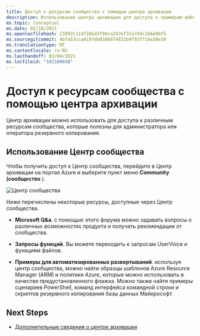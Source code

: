 ```yaml
---
title: Доступ к ресурсам сообщества с помощью центра архивации
description: Использование центра архивации для доступа к примерам шаблонов, сценариев и запросов функций
ms.topic: conceptual
ms.date: 02/18/2021
ms.openlocfilehash: 23892c11df26bd3799ca247ef31a7d4c1b6e8bf5
ms.sourcegitcommit: 4b7a53cca4197db8166874831b9f93f716e38e30
ms.translationtype: MT
ms.contentlocale: ru-RU
ms.lasthandoff: 03/04/2021
ms.locfileid: "102100038"
---
```

# <a name="access-community-resources-using-backup-center"></a>Доступ к ресурсам сообщества с помощью центра архивации

Центр архивации можно использовать для доступа к различным ресурсам сообщества, которые полезны для администратора или оператора резервного копирования.

## <a name="using-community-hub"></a>Использование Центр сообщества

Чтобы получить доступ к Центр сообщества, перейдите в Центр архивации на портал Azure и выберите пункт меню **Community (сообщество** ).

![Центр сообщества](./media/backup-center-community/backup-center-community-hub.png)

Ниже перечислены некоторые ресурсы, доступные через Центр сообщества.

- **Microsoft Q&а**. с помощью этого форума можно задавать вопросы о различных возможностях продукта и получать рекомендации от сообщества.

- **Запросы функций**. Вы можете переходить к запросам UserVoice и функциям файлов.

- **Примеры для автоматизированных развертываний**. используя центр сообщества, можно найти образцы шаблонов Azure Resource Manager (ARM) и политики Azure, которые можно использовать в качестве предустановленного флажка. Можно также найти примеры сценариев PowerShell, команд интерфейса командной строки и скриптов резервного копирования базы данных Майкрософт.

## <a name="next-steps"></a>Next Steps

- [Дополнительные сведения о центре архивации](backup-center-overview.md)
